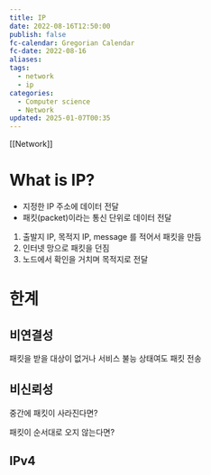 ```yaml
---
title: IP
date: 2022-08-16T12:50:00
publish: false
fc-calendar: Gregorian Calendar
fc-date: 2022-08-16
aliases: 
tags:
  - network
  - ip
categories:
  - Computer science
  - Network
updated: 2025-01-07T00:35
---
```


[[Network]]

# What is IP?

- 지정한 IP 주소에 데이터 전달
- 패킷(packet)이라는 통신 단위로 데이터 전달

1. 출발지 IP, 목적지 IP, message 를 적어서 패킷을 만듬
2. 인터넷 망으로 패킷을 던짐
3. 노드에서 확인을 거치며 목적지로 전달

# 한계

## 비연결성

패킷을 받을 대상이 없거나 서비스 불능 상태여도 패킷 전송

## 비신뢰성

중간에 패킷이 사라진다면?

패킷이 순서대로 오지 않는다면?

## IPv4


